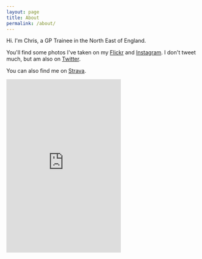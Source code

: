 ```yaml
---
layout: page
title: About
permalink: /about/
---
```


Hi. I'm Chris, a GP Trainee in the North East of England.

You'll find some photos I've taken on my [Flickr](https://www.flickr.com/crdav92) and [Instagram](https://instagram.com/crdav92). I don't tweet much, but am also on [Twitter](https://www.twitter.com/crd92).

You can also find me on [Strava](https://www.strava.com/athletes/crd92).

<iframe height='454' width='300' frameborder='0' allowtransparency='true' scrolling='no' src='https://www.strava.com/athletes/17522550/latest-rides/1185ebacf1d9d93d3a01a6f0d447e5859b221175'></iframe>
